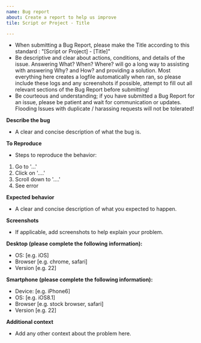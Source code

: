 ```yaml
---
name: Bug report
about: Create a report to help us improve
tile: Script or Project - Title

---
```


* When submitting a Bug Report, please make the Title according to this standard : "[Script or Project] - [Title]"
* Be descriptive and clear about actions, conditions, and details of the issue. Answering What? When? Where? will go a long way to assisting with answering Why? and How? and providing a solution. Most everything here creates a logfile automatically when ran, so please include these logs and any screenshots if possible, attempt to fill out all relevant sections of the Bug Report before submitting!
* Be courteous and understanding; if you have submitted a Bug Report for an issue, please be patient and wait for communication or updates. Flooding Issues with duplicate / harassing requests will not be tolerated!

**Describe the bug**
* A clear and concise description of what the bug is.

**To Reproduce**
* Steps to reproduce the behavior:
1. Go to '...'
2. Click on '....'
3. Scroll down to '....'
4. See error

**Expected behavior**
* A clear and concise description of what you expected to happen.

**Screenshots**
* If applicable, add screenshots to help explain your problem.

**Desktop (please complete the following information):**
 - OS: [e.g. iOS]
 - Browser [e.g. chrome, safari]
 - Version [e.g. 22]

**Smartphone (please complete the following information):**
 - Device: [e.g. iPhone6]
 - OS: [e.g. iOS8.1]
 - Browser [e.g. stock browser, safari]
 - Version [e.g. 22]

**Additional context**
* Add any other context about the problem here.
